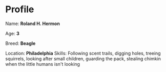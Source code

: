 # Profile

Name: **Roland H. Hermon**

Age: **3**

Breed: **Beagle**

Location: **Philadelphia**
Skills: Following scent trails, digging holes, treeing squirrels, looking after small children, guarding the pack, stealing chimkin when the little humans isn't looking

